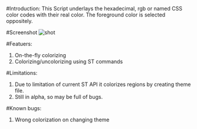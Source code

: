 #Introduction:
This Script underlays the hexadecimal, rgb or named CSS color codes with their real color.
The foreground color is selected oppositely.

#Screenshot
![shot](http://i.imgur.com/HgGWH.png)

#Featuers:
1. On-the-fly colorizing
2. Colorizing/uncolorizing using ST commands

#Limitations:
1. Due to limitation of current ST API
it colorizes regions by creating theme file.
2. Still in alpha, so may be full of bugs.

#Known bugs:
1. Wrong colorization on changing theme